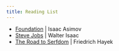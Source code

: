 ```yaml
---
title: Reading List
---
```

- [Foundation](https://www.goodreads.com/en/book/show/29579) | Isaac Asimov
- [Steve Jobs](https://www.goodreads.com/book/show/11084145-steve-jobs) | Walter Isaac
- [The Road to Serfdom](https://www.goodreads.com/book/show/299215.The_Road_to_Serfdom) | Friedrich Hayek